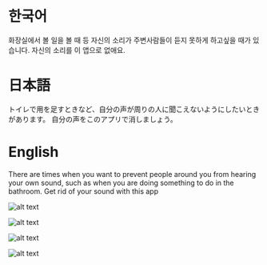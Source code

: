 # 한국어

화장실에서 볼 일을 볼 때 등 자신의 소리가 주변사람들이 듣지 못하게 하고싶을 때가 있습니다.
자신의 소리를 이 앱으로 없애요.

# 日本語

トイレで用を足すときなど、自分の声が周りの人に聞こえないようにしたいときがあります。
自分の声をこのアプリで消しましょう。

# English

There are times when you want to prevent people around you from hearing your own sound, such as when you are doing something to do in the bathroom.
Get rid of your sound with this app

![alt text](<kr Every pet 30.jpg>)

![alt text](<kr Every pet 31.jpg>)

![alt text](<kr Every pet 32.jpg>)

![alt text](<kr Every pet 33.jpg>)
